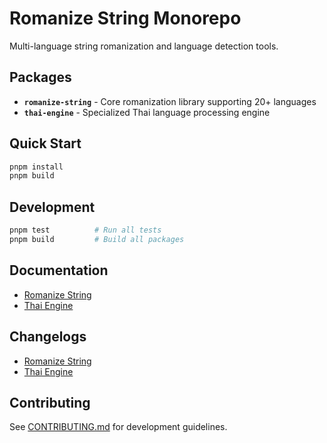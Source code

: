 # Romanize String Monorepo

Multi-language string romanization and language detection tools.

## Packages

- **`romanize-string`** - Core romanization library supporting 20+ languages
- **`thai-engine`** - Specialized Thai language processing engine

## Quick Start

```bash
pnpm install
pnpm build
```

## Development

```bash
pnpm test          # Run all tests
pnpm build         # Build all packages
```

## Documentation

- [Romanize String](./packages/romanize-string/README.md)
- [Thai Engine](./packages/thai-engine/README.md)

## Changelogs
- [Romanize String](./packages/romanize-string/CHANGELOG.md)
- [Thai Engine](./packages/thai-engine/CHANGELOG.md)

## Contributing

See [CONTRIBUTING.md](./CONTRIBUTING.md) for development guidelines.